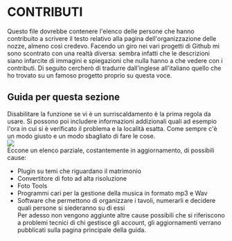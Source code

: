 # CONTRIBUTI
Questo file dovrebbe contenere l'elenco delle persone che hanno contribuito a scrivere il testo relativo alla pagina dell'organizzazione delle nozze, almeno così credevo. Facendo un giro nei vari progetti di Github mi sono scontrato con una realtà diversa: sembra infatti che le descrizioni siano infarcite di immagini e spiegazioni che nulla hanno a che vedere con i contributi. Di seguito cercherò di tradurre dall'inglese all'italiano quello che ho trovato su un famoso progetto proprio su questa voce.
## Guida per questa sezione
Disabilitare la funzione se vi è un surriscaldamento è la prima regola da usare. Si possono poi includere informazioni addizionali quali ad esempio l'ora in cui si è verificato il problema e la località esatta.
Come sempre c'è un modo giusto e un modo sbagliato di fare le cose.<br>
<IMG SRC="https://camo.githubusercontent.com/45f760cf13dc7460133d606c9c4139c0e478d137/68747470733a2f2f6e6f74657061642d706c75732d706c75732e6f72672f6173736574732f696d616765732f676f6f642d6261642d70726163746963652e6a7067"><br>
Eccone un elenco parziale, costantemente in aggiornamento, di possibili cause:
- Plugin su temi che riguardano il matrimonio
- Convertitore di foto ad alta risoluzione
- Foto Tools
- Programmi cari per la gestione della musica in formato mp3 e Wav
- Software che permettono di organizzare i tavoli, numerarli e decidere quali persone si siederanno su di essi
<br>Per adesso non vengono aggiunte altre cause possibili che si riferiscono a problemi tecnici di chi gestisce gli account, gli aggiornamenti verrano pubblicati sulla pagina principale della guida.
